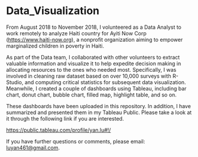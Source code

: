 # Data_Visualization
From August 2018 to November 2018, I volunteered as a Data Analyst to work remotely to analyze Haiti country for Ayiti Now Corp (https://www.haiti-now.org), a nonprofit organization aiming to empower marginalized children in poverty in Haiti. 

As part of the Data team, I collaborated with other volunteers to extract valuable information and visualize it to help expedite decision making in allocating resources to the ones who needed most. Specifically, I was involved in cleaning raw dataset based on over 10,000 surveys with R-Studio, and computing critical statistics for subsequent data visualization. Meanwhile, I created a couple of dashboards using Tableau, including bar chart, donut chart, bubble chart, filled map, highlight table, and so on.

These dashboards have been uploaded in this repository. In addition, I have summarized and presented them in my Tableau Public. Please take a look at it through the following link if you are interested.

https://public.tableau.com/profile/yan.lu#!/

If you have further questions or comments, please email: luyan461@gmail.com.
